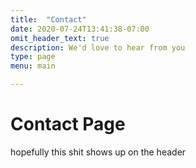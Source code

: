 ```yaml
---
title:  "Contact"
date: 2020-07-24T13:41:38-07:00
omit_header_text: true
description: We'd love to hear from you
type: page
menu: main

---
```



# Contact Page

hopefully this shit shows up on the header
